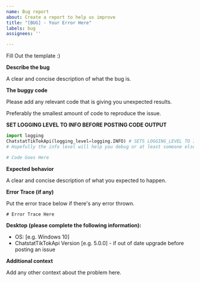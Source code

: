 ```yaml
---
name: Bug report
about: Create a report to help us improve
title: "[BUG] - Your Error Here"
labels: bug
assignees: ''

---
```

Fill Out the template :)

**Describe the bug**

A clear and concise description of what the bug is.

**The buggy code**

Please add any relevant code that is giving you unexpected results.

Preferably the smallest amount of code to reproduce the issue.


**SET LOGGING LEVEL TO INFO BEFORE POSTING CODE OUTPUT**
```py
import logging
ChatstatTikTokApi(logging_level=logging.INFO) # SETS LOGGING_LEVEL TO INFO
# Hopefully the info level will help you debug or at least someone else on the issue
```

```py
# Code Goes Here
```

**Expected behavior**

A clear and concise description of what you expected to happen.

**Error Trace (if any)**

Put the error trace below if there's any error thrown.
```
# Error Trace Here
```

**Desktop (please complete the following information):**
 - OS: [e.g. Windows 10]
 - ChatstatTikTokApi Version [e.g. 5.0.0] - if out of date upgrade before posting an issue

**Additional context**

Add any other context about the problem here.
